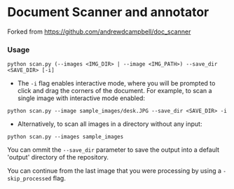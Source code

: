 # Document Scanner and annotator

Forked from https://github.com/andrewdcampbell/doc_scanner

### Usage
```
python scan.py (--images <IMG_DIR> | --image <IMG_PATH>) --save_dir <SAVE_DIR> [-i]
```
* The `-i` flag enables interactive mode, where you will be prompted to click and drag the corners of the document. For example, to scan a single image with interactive mode enabled:
```
python scan.py --image sample_images/desk.JPG --save_dir <SAVE_DIR> -i
```
* Alternatively, to scan all images in a directory without any input:
```
python scan.py --images sample_images
```
You can ommit the `--save_dir` parameter to save the output into a default 'output' directory of the repository.

You can continue from the last image that you were processing by using a `-skip_processed` flag.